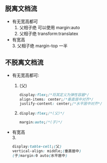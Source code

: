 ## 脱离文档流
 - 有无宽高都可
    1. 父相子绝 可以使用 margin:auto
    2. 父相子绝 transform:translatex
 - 有宽高   
    3. 父相子绝 margin-top 一半

## 不脱离文档流
- 有无宽高都可:
  1. (父)
      ``` css
      display:flex;/*将其定义为弹性容器*/
      align-items: center;/*垂直居中对齐*/
      justify-content: center;/*水平居中对齐*/
      ```
  2. 
      ```css
      display:flex;/*(父)*/
      ```
      ```css
      margin:auto;/*(子)*/
      ```
      
 
- 有宽高    
  3. 
  ```css
  display:table-cell;(父)
  vertical-align: middle;(垂直居中)
  (子)margin:0 auto(水平居中)
  ```